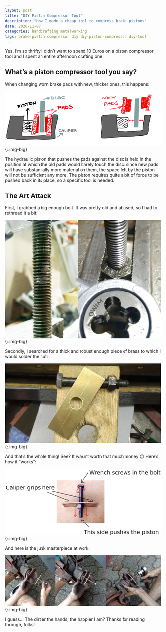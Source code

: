 ```yaml
---
layout: post
title: "DIY Piston Compressor Tool"
description: "How I made a cheap tool to compress brake pistons"
date: 2020-11-07
categories: handcrafting metalworking
tags: brake-piston-compressor diy diy-piston-compressor diy-tool
---
```


Yes, I’m so thrifty I didn’t want to spend 10 Euros on a piston compressor tool and I spent an entire afternoon crafting one.

## What’s a piston compressor tool you say?
When changing worn brake pads with new, thicker ones, this happens:

![Thicker pads not fitting](/assets/posts/brakep-1.png){:.img-big}

The hydraulic piston that pushes the pads against the disc is held in the position at which the old pads would barely touch the disc: since new pads will have substantially more material on them, the space left by the piston will not be sufficient any more. The piston requires quite a bit of force to be pushed back in its place, so a specific tool is needed.

## The Art Attack
First, I grabbed a big enough bolt. It was pretty old and abused, so I had to rethread it a bit:

![Rethreading the bolt](/assets/posts/brakep-2.jpg){:.img-big}

Secondly, I searched for a thick and robust enough piece of brass to which I would solder the nut:

![Pieces for the tool](/assets/posts/brakep-3.jpg){:.img-big}

And that’s the whole thing! See? It wasn’t worth that much money :stuck_out_tongue: Here’s how it “works”:

![Tool schema](/assets/posts/brakep-4.jpg){:.img-big}

And here is the junk masterpiece at work:

![Using the piston compressor](/assets/posts/brakep-5.jpg){:.img-big}

I guess… The dirtier the hands, the happier I am?
Thanks for reading through, folks!
